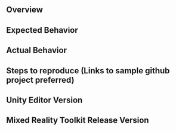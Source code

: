 ## Overview

## Expected Behavior

## Actual Behavior

## Steps to reproduce (Links to sample github project preferred)

## Unity Editor Version

## Mixed Reality Toolkit Release Version
